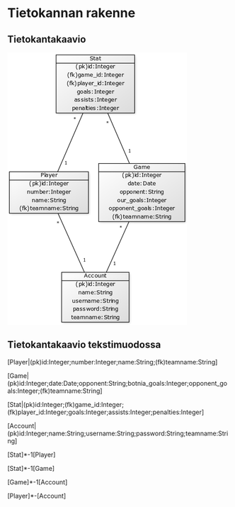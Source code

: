 # Tietokannan rakenne

## Tietokantakaavio

![](https://github.com/Deemusc/Tsoha-Botnian-tilastosovellus/blob/master/documentation/tietokantakaavio_kuvana.png)

## Tietokantakaavio tekstimuodossa

[Player|(pk)id:Integer;number:Integer;name:String;(fk)teamname:String]

[Game|(pk)id:Integer;date:Date;opponent:String;botnia_goals:Integer;opponent_goals:Integer;(fk)teamname:String]

[Stat|(pk)id:Integer;(fk)game_id:Integer;(fk)player_id:Integer;goals:Integer;assists:Integer;penalties:Integer]

[Account|(pk)id:Integer;name:String;username:String;password:String;teamname:String]

[Stat]*-1[Player]

[Stat]*-1[Game]

[Game]*-1[Account]

[Player]*-[Account]
